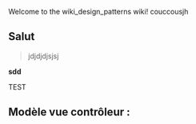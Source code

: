Welcome to the wiki_design_patterns wiki!
couccousjh



## Salut
>jdjdjdjsjsj

**sdd**

TEST









## Modèle vue contrôleur :

